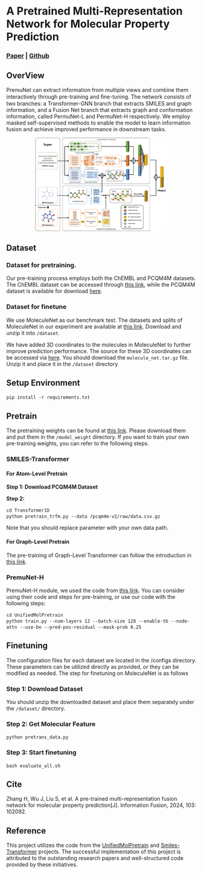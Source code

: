 # A Pretrained Multi-Representation Network for Molecular Property Prediction
### [Paper](https://www.sciencedirect.com/science/article/pii/S1566253523004086) | [Github](https://github.com/A-Gentle-Cat/PremuNet) 

## OverView

PremuNet can extract information from multiple views and combine them interactively through pre-training and ﬁne-tuning. The network consists of two branches: a Transformer-GNN branch that extracts SMILES and graph information, and a Fusion Net branch that extracts graph and conformation information, called PermuNet-L and PermuNet-H respectively. We employ masked self-supervised methods to enable the model to learn information fusion and achieve improved performance in downstream tasks.
<div align="center">
<img width="2500" src="DrawGraph/totalmodel.png" alt="totalmodel" style="zoom:14%;" />
</div>

## Dataset
### Dataset for pretraining.
Our pre-training process employs both the ChEMBL and PCQM4M datasets. The ChEMBL dataset can be accessed through [this link](https://chembl.gitbook.io/chembl-interface-documentation/downloads), 
while the PCQM4M dataset is available for download [here](https://dgl-data.s3-accelerate.amazonaws.com/dataset/OGB-LSC/pcqm4m-v2.zip).
### Dataset for finetune
We use MoleculeNet as our benchmark test. The datasets and splits of MoleculeNet in our experiment are available at [this link](http://snap.stanford.edu/ogb/data/graphproppred/csv_mol_download/). Download and unzip it into `/dataset`.

We have added 3D coordinates to the molecules in MoleculeNet to further improve prediction performance. The source for these 3D coordinates can be accessed via [here](https://dataverse.harvard.edu/dataset.xhtml?persistentId=doi:10.7910/DVN/JNGTDF). 
You should download the `molecule_net.tar.gz` file. Unzip it and place it in the `/dataset` directory
## Setup Environment
```shell
pip install -r requirements.txt
```
## Pretrain
The pretraining weights can be found at [this link](https://drive.google.com/drive/folders/16ANfFYW4uKYrBzn56v94hkAGu4yGg7tM?usp=share_link).
Please download them and put them in the `/model_weight` directory.
If you want to train your own pre-training weights, you can refer to the following steps.
### SMILES-Transformer
#### For Atom-Level Pretrain
**Step 1: Download PCQM4M Dataset**

**Step 2:**
```shell
cd Transformer1D
python pretrain_trfm.py --data /pcqm4m-v2/raw/data.csv.gz
```
Note that you should replace parameter with your own data path.
#### For Graph-Level Pretrain
The pre-training of Graph-Level Transformer can follow the introduction in [this link](https://github.com/DSPsleeporg/smiles-transformer).
### PremuNet-H
PremuNet-H module, we used the code from [this link](https://github.com/teslacool/UnifiedMolPretrain).
You can consider using their code and steps for pre-training, or use our code with the following steps:
```shell
cd UnifiedMolPretrain
python train.py --num-layers 12 --batch-size 128 --enable-tb --node-attn --use-bn --pred-pos-residual --mask-prob 0.25
```
## Finetuning
The configuration files for each dataset are located in the /configs directory. These parameters can be utilized directly as provided, or they can be modified as needed. The step for finetuning on MoleculeNet is as follows
### Step 1: Download Dataset
You should unzip the downloaded dataset and place them separately under the `/dataset/` directory.
### Step 2: Get Molecular Feature
```shell
python pretrans_data.py
```
### Step 3: Start finetuning
```shell
bash evaluate_all.sh
```

## Cite
Zhang H, Wu J, Liu S, et al. A pre-trained multi-representation fusion network for molecular property prediction[J]. Information Fusion, 2024, 103: 102092.
## Reference
This project utilizes the code from the [UnifiedMolPretrain](https://github.com/teslacool/UnifiedMolPretrain) and [Smiles-Transformer](https://github.com/DSPsleeporg/smiles-transformer) projects. The successful implementation of this project is attributed to the outstanding research papers and well-structured code provided by these initiatives.
